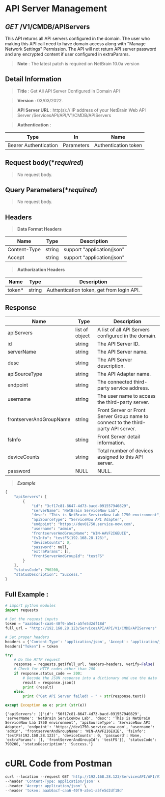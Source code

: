 
# API Server Management

## ***GET*** /V1/CMDB/APIServers
This API returns all API servers configured in the domain. The user who making this API call need to have domain access along with "Manage Network Settings" Permission. The API will not return API server password and any encrypted content if user configured in extraParams.

> **Note** : The latest patch is required on NetBrain 10.0a version

## Detail Information

> **Title** : Get All API Server Configured in Domain API<br>

> **Version** : 03/03/2022.

> **API Server URL** : http(s):// IP address of your NetBrain Web API Server /ServicesAPI/API/V1/CMDB/APIServers

> **Authentication** : 

|**Type**|**In**|**Name**|
|------|------|------|
|Bearer Authentication| Parameters | Authentication token | 

 ## Request body(****required***)

>No request body.

 ## Query Parameters(****required***)

>No request body.

 ## Headers

> **Data Format Headers**

|**Name**|**Type**|**Description**|
|------|------|------|
| Content-Type | string  | support "application/json" |
| Accept | string  | support "application/json" |

> **Authorization Headers**

|**Name**|**Type**|**Description**|
|------|------|------|
| token* | string  | Authentication token, get from login API. |

 ## Response

|**Name**|**Type**|**Description**|
|------|------|------|
|apiServers | list of object | A list of all API Servers configured in the domain. |
|id| string | The API Server ID.  |
|serverName| string | The API Server name. |
|desc| string | The API Server description.  |
|apiSourceType| string | The API Adapter name. |
|endpoint| string | The connected third-party service address. |
|username| string | The user name to access the third-party server. |
|frontserverAndGroupName| string | Front Server or Front Server Group name to connect to the third-party API server. |
|fsInfo| string | Front Server detail information. |
|deviceCounts| string | Total number of devices assigned to this API server. |
|password| NULL | NULL. |

> ***Example***

```python
{
    "apiServers": [
        {
            "id": "3cf17c81-8647-4d73-bacd-091557940829",
            "serverName": "NetBrain ServiceNow Lab",
            "desc": "This is NetBrain ServiceNow Lab 1750 environment",
            "apiSourceType": "ServiceNow API Adapter",
            "endpoint": "https://dev01750.service-now.com",
            "username": "admin",
            "frontserverAndGroupName": "WIN-AAVF2I6EUIE",
            "fsInfo": "testFS(192.168.28.123)",
            "deviceCounts": 0,
            "password": null,
            "extraParams": [],
            "frontServerAndGroupId": "testFS"
        }
    ],
    "statusCode": 790200,
    "statusDescription": "Success."
}
```

 ## Full Example : 


```python
# import python modules 
import requests

# Set the request inputs
token = "aaab6acf-caa6-40f9-a5e1-a5fe5d2df18d"
full_url = "http://192.168.28.123/ServicesAPI/API/V1/CMDB/APIServers"

# Set proper headers
headers = {'Content-Type': 'application/json', 'Accept': 'application/json'}
headers["Token"] = token

try:
    # Do the HTTP request
    response = requests.get(full_url, headers=headers, verify=False)
    # Check for HTTP codes other than 200
    if response.status_code == 200:
        # Decode the JSON response into a dictionary and use the data
        result = response.json()
        print (result)
    else:
        print ("Get API Server failed! - " + str(response.text))

except Exception as e: print (str(e))
```

    {'apiServers': [{'id': '56f17c81-8647-4d73-bacd-091557940829', 'serverName': 'NetBrain ServiceNow Lab', 'desc': 'This is NetBrain ServiceNow Lab 1750 environment', 'apiSourceType': 'ServiceNow API Adapter', 'endpoint': 'https://dev1750.service-now.com', 'username': 'admin', 'frontserverAndGroupName': 'WIN-AAVF2I6EUIE', 'fsInfo': 'testFS(192.168.28.123)', 'deviceCounts': 0, 'password': None, 'extraParams': [], 'frontServerAndGroupId': 'testFS'}], 'statusCode': 790200, 'statusDescription': 'Success.'}
    

# cURL Code from Postman


```python
curl --location --request GET 'http://192.168.28.123/ServicesAPI/API/V1/CMDB/APIServers' \
--header 'Content-Type: application/json' \
--header 'Accept: application/json' \
--header 'token: aaab6acf-caa6-40f9-a5e1-a5fe5d2df18d'
```
